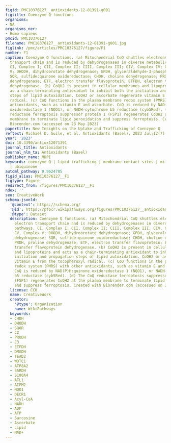 ```yaml
---
figid: PMC10376127__antioxidants-12-01391-g001
figtitle: Coenzyme Q functions
organisms:
- NA
organisms_ner:
- Homo sapiens
pmcid: PMC10376127
filename: PMC10376127__antioxidants-12-01391-g001.jpg
figlink: /pmc/articles/PMC10376127/figure/F1
number: F1
caption: Coenzyme Q functions. (a) Mitochondrial CoQ shuttles electrons in the electron
  transport chain and is reduced by dehydrogenases in diverse metabolic pathways.
  CI, Complex I; CII, Complex II; CIII, Complex III; CIV, Complex IV; CV, Complex
  V; DHODH, dihydroorotate dehydrogenase; GPDH, glyceraldehyde-3-phosphate dehydrogenase;
  SQR, sulfide:quinone oxidoreductase; CHDH, choline dehydrogenase; PRDH, proline
  dehydrogenase; ETF, electron transfer flavoprotein; ETFDH, electron transfer flavoprotein
  dehydrogenase. (b) CoQH2 is present in cellular membranes and lipoproteins and acts
  as a chain-terminating antioxidant to inhibit both the initiation and propagation
  steps of lipid autoxidation. CoQH2 or ascorbate regenerate vitamin E from the tocopheroxyl
  radical. (c) CoQ functions in the plasma membrane redox system (PMRS) with other
  antioxidants, such as vitamin E and ascorbate. CoQ is reduced by NAD(P)H:quinone
  oxidoreductase 1 (NQO1), or NADH-cytochrome b5 reductase (cyb5Red). (d) The CoQ
  reductase ferroptosis suppressor protein 1 (FSP1) regenerates CoQH2 at the plasma
  membrane to terminate lipid peroxidation and suppress ferroptosis. Created with
  Biorender.com (accessed on 23 May 2023)
papertitle: New Insights on the Uptake and Trafficking of Coenzyme Q
reftext: Michael D. Guile, et al. Antioxidants (Basel). 2023 Jul;12(7).
year: '2023'
doi: 10.3390/antiox12071391
journal_title: Antioxidants
journal_nlm_ta: Antioxidants (Basel)
publisher_name: MDPI
keywords: coenzyme Q | lipid trafficking | membrane contact sites | mitochondria transport
  | ubiquinone
automl_pathway: 0.9624785
figid_alias: PMC10376127__F1
figtype: Figure
redirect_from: /figures/PMC10376127__F1
ndex: ''
seo: CreativeWork
schema-jsonld:
  '@context': https://schema.org/
  '@id': https://pfocr.wikipathways.org/figures/PMC10376127__antioxidants-12-01391-g001.html
  '@type': Dataset
  description: Coenzyme Q functions. (a) Mitochondrial CoQ shuttles electrons in the
    electron transport chain and is reduced by dehydrogenases in diverse metabolic
    pathways. CI, Complex I; CII, Complex II; CIII, Complex III; CIV, Complex IV;
    CV, Complex V; DHODH, dihydroorotate dehydrogenase; GPDH, glyceraldehyde-3-phosphate
    dehydrogenase; SQR, sulfide:quinone oxidoreductase; CHDH, choline dehydrogenase;
    PRDH, proline dehydrogenase; ETF, electron transfer flavoprotein; ETFDH, electron
    transfer flavoprotein dehydrogenase. (b) CoQH2 is present in cellular membranes
    and lipoproteins and acts as a chain-terminating antioxidant to inhibit both the
    initiation and propagation steps of lipid autoxidation. CoQH2 or ascorbate regenerate
    vitamin E from the tocopheroxyl radical. (c) CoQ functions in the plasma membrane
    redox system (PMRS) with other antioxidants, such as vitamin E and ascorbate.
    CoQ is reduced by NAD(P)H:quinone oxidoreductase 1 (NQO1), or NADH-cytochrome
    b5 reductase (cyb5Red). (d) The CoQ reductase ferroptosis suppressor protein 1
    (FSP1) regenerates CoQH2 at the plasma membrane to terminate lipid peroxidation
    and suppress ferroptosis. Created with Biorender.com (accessed on 23 May 2023)
  license: CC0
  name: CreativeWork
  creator:
    '@type': Organization
    name: WikiPathways
  keywords:
  - CHDH
  - DHODH
  - SQOR
  - C2
  - PRODH
  - C3
  - ETFDH
  - DMGDH
  - TEAD2
  - WDTC1
  - ATP8A2
  - SARDH
  - S100A4
  - ATL1
  - AIFM2
  - NQO1
  - DECR1
  - Acyl-CoA
  - NADH
  - ADP
  - ATP
  - Sarcosine
  - Ascorbate
  - Lipid
  - NAD+
---
```

